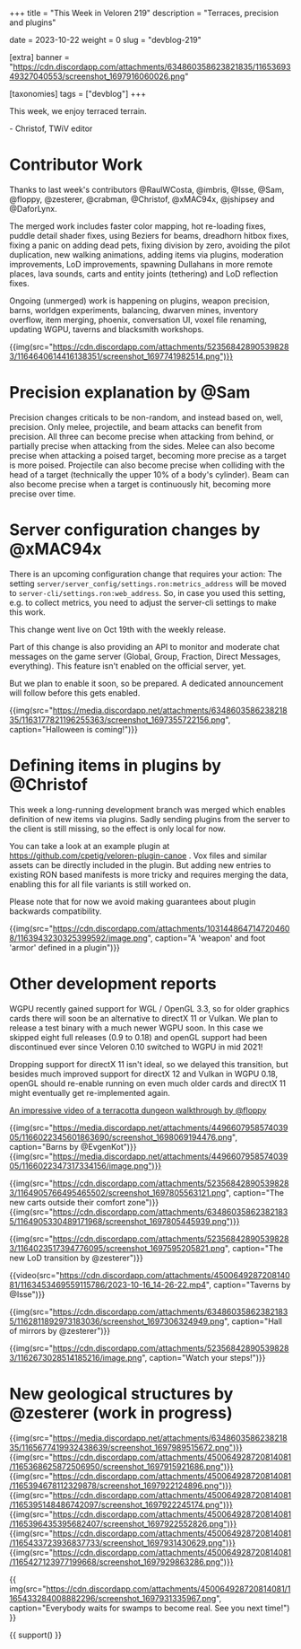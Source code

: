 +++
title = "This Week in Veloren 219"
description = "Terraces, precision and plugins"

date = 2023-10-22
weight = 0
slug = "devblog-219"

[extra]
banner = "https://cdn.discordapp.com/attachments/634860358623821835/1165369349327040553/screenshot_1697916060026.png"

[taxonomies]
tags = ["devblog"]
+++

This week, we enjoy terraced terrain.

\- Christof, TWiV editor

# Contributor Work

Thanks to last week's contributors @RaulWCosta, @imbris, @Isse, @Sam, @floppy, @zesterer, @crabman, @Christof, @xMAC94x, @jshipsey and @DaforLynx.

The merged work includes faster color mapping, hot re-loading fixes, puddle detail
 shader fixes, using Beziers for beams, dreadhorn hitbox fixes, fixing a panic on 
 adding dead pets, fixing division by zero, avoiding the pilot duplication, new 
 walking animations, adding items via plugins, moderation improvements, LoD 
 improvements, spawning Dullahans in more remote places, lava sounds, carts and 
 entity joints (tethering) and LoD reflection fixes.

Ongoing (unmerged) work is happening on plugins, weapon precision, barns, worldgen 
experiments, balancing, dwarven mines, inventory overflow, item merging, phoenix, 
conversation UI, voxel file renaming, updating WGPU, taverns and blacksmith workshops.

{{img(src="https://cdn.discordapp.com/attachments/523568428905398283/1164640614416138351/screenshot_1697741982514.png")}}

# Precision explanation by @Sam

Precision changes criticals to be non-random, and instead based on, well, precision.
Only melee, projectile, and beam attacks can benefit from precision.
All three can become precise when attacking from behind, or partially precise when attacking from the sides.
Melee can also become precise when attacking a poised target, becoming more precise as a target is more poised.
Projectile can also become precise when colliding with the head of a target (technically the upper 10% of a body's cylinder).
Beam can also become precise when a target is continuously hit, becoming more precise over time.

# Server configuration changes by @xMAC94x

There is an upcoming configuration change that requires your action:
The setting `server/server_config/settings.ron:metrics_address` will be moved to `server-cli/settings.ron:web_address`.
So, in case you used this setting, e.g. to collect metrics, you need to adjust the server-cli settings to make this work.

This change went live on Oct 19th with the weekly release.

Part of this change is also providing an API to monitor and moderate chat messages on the game server (Global, Group, Fraction, Direct Messages, everything).
This feature isn't enabled on the official server, yet.

But we plan to enable it soon, so be prepared. A dedicated announcement will follow before this gets enabled.

{{img(src="https://media.discordapp.net/attachments/634860358623821835/1163177821196255363/screenshot_1697355722156.png", caption="Halloween is coming!")}}

# Defining items in plugins by @Christof

This week a long-running development branch was merged which enables definition
of new items via plugins. Sadly sending plugins from the server to the client is 
still missing, so the effect is only local for now.

You can take a look at an example plugin at https://github.com/cpetig/veloren-plugin-canoe . Vox files and similar assets can be directly included in 
the plugin. But adding new entries to existing RON based manifests is more tricky
and requires merging the data, enabling this for all file variants is still worked on.

Please note that for now we avoid making guarantees about plugin backwards compatibility.

{{img(src="https://cdn.discordapp.com/attachments/1031448647147204608/1163943230325399592/image.png", caption="A 'weapon' and foot 'armor' defined in a plugin")}}

# Other development reports

WGPU recently gained support for WGL / OpenGL 3.3, so for older graphics cards there 
will soon be an alternative to directX 11 or Vulkan. We plan to release a test binary 
with a much newer WGPU soon. In this case we skipped eight full releases 
(0.9 to 0.18) and openGL support had been discontinued ever since 
Veloren 0.10 switched to WGPU in mid 2021!

Dropping support for directX 11 isn't ideal, so we delayed this transition,
but besides much improved support 
for directX 12 and Vulkan in WGPU 0.18, openGL should re-enable running on
even much older cards and directX 11 might eventually get re-implemented again.

[An impressive video of a terracotta dungeon walkthrough by @floppy](https://streamable.com/wlj0ag)

{{img(src="https://media.discordapp.net/attachments/449660795857403905/1166022345601863690/screenshot_1698069194476.png", caption="Barns by @EvgenKot")}}
{{img(src="https://media.discordapp.net/attachments/449660795857403905/1166022347317334156/image.png")}}

{{img(src="https://cdn.discordapp.com/attachments/523568428905398283/1164905766495465502/screenshot_1697805563121.png", caption="The new carts outside their comfort zone")}}
{{img(src="https://cdn.discordapp.com/attachments/634860358623821835/1164905330489171968/screenshot_1697805445939.png")}}

{{img(src="https://cdn.discordapp.com/attachments/523568428905398283/1164023517394776095/screenshot_1697595205821.png", caption="The new LoD transition by @zesterer")}}

{{video(src="https://cdn.discordapp.com/attachments/450064928720814081/1163453469559115786/2023-10-16_14-26-22.mp4", caption="Taverns by @Isse")}}

{{img(src="https://cdn.discordapp.com/attachments/634860358623821835/1162811892973183036/screenshot_1697306324949.png", caption="Hall of mirrors by @zesterer")}}

{{img(src="https://cdn.discordapp.com/attachments/523568428905398283/1162673028514185216/image.png", caption="Watch your steps!")}}

# New geological structures by @zesterer (work in progress)

{{img(src="https://media.discordapp.net/attachments/634860358623821835/1165677419932438639/screenshot_1697989515672.png")}}
{{img(src="https://cdn.discordapp.com/attachments/450064928720814081/1165368625872506950/screenshot_1697915921686.png")}}
{{img(src="https://cdn.discordapp.com/attachments/450064928720814081/1165394678112329878/screenshot_1697922124896.png")}}
{{img(src="https://cdn.discordapp.com/attachments/450064928720814081/1165395148486742097/screenshot_1697922245174.png")}}
{{img(src="https://cdn.discordapp.com/attachments/450064928720814081/1165396435395682407/screenshot_1697922552826.png")}}
{{img(src="https://cdn.discordapp.com/attachments/450064928720814081/1165433723936837733/screenshot_1697931430629.png")}}
{{img(src="https://cdn.discordapp.com/attachments/450064928720814081/1165427123977199668/screenshot_1697929863286.png")}}

{{
    img(src="https://cdn.discordapp.com/attachments/450064928720814081/1165433284008882296/screenshot_1697931335967.png",
    caption="Everybody waits for swamps to become real. See you next time!")
}}

{{ support() }}
